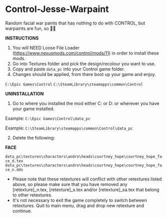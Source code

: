 # Control-Jesse-Warpaint
Random facial war paints that has nothing to do with CONTROL, but warpaints are fun, so 🤷‍♀️

**INSTRUCTIONS**
1) You will NEED Loose File Loader (https://www.nexusmods.com/control/mods/11) in order to install these mods.
2) Go into Textures folder and pick the design/recolour you want to use. 
3) Copy and paste `data_pc` into your Control game folder.
4) Changes should be applied, from there boot up your game and enjoy.

`C:\Epic Games\Control`
`C:\SteamLibrary\steamapps\common\Control`

**UNINSTALLATION**

1) Go to where you installed the mod either C: or D: or wherever you have your game installed.

Example: `C:\Epic Games\Control\data_pc`

Example: `C:\SteamLibrary\steamapps\common\Control\data_pc`

2) Delete the following:

**FACE**

`data_pc\textures\characters\andro\heads\courtney_hope\courtney_hope_face_d.tex`
`data_pc\textures\characters\andro\heads\courtney_hope\courtney_hope_face_n.dds`

- Please note that these retextures will conflict with other retextures listed above, so please make sure that you have removed any [retexture]_n.tex, [retexture]_s.tex and/or [retexture]_sa.tex that belong to other retextures.
- It's not necessary to exit the game completely to switch between retextures. Quit to main menu, drag and drop new retexture and continue.
